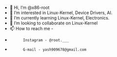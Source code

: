 - 👋 Hi, I’m @x86-root
- 👀 I’m interested in Linux-Kernel, Device Drivers, AI.
- 🌱 I’m currently learning Linux-Kernel, Electronics.
- 💞️ I’m looking to collaborate on Linux-Kernel
- 📫 How to reach me - 
-           Instagram - @root.___
-           G-mail - yash909678@gmail.com
<!---
x86-root/x86-root is a ✨ special ✨ repository because its `README.md` (this file) appears on your GitHub profile.
You can click the Preview link to take a look at your changes.
--->
